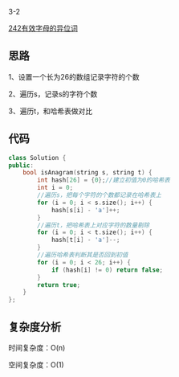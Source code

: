 3-2

[242有效字母的异位词](https://leetcode.cn/problems/valid-anagram/)

## 思路
1、设置一个长为26的数组记录字符的个数

2、遍历s，记录s的字符个数

3、遍历t，和哈希表做对比

## 代码
```cpp
class Solution {
public:
    bool isAnagram(string s, string t) {
        int hash[26] = {0};//建立初值为0的哈希表
        int i = 0;
        //遍历s，把每个字符的个数都记录在哈希表上
        for (i = 0; i < s.size(); i++) {
            hash[s[i] - 'a']++; 
        }
        //遍历t，把哈希表上对应字符的数量剔除
        for (i = 0; i < t.size(); i++) {
            hash[t[i] - 'a']--; 
        }
        //遍历哈希表判断其是否回到初值
        for (i = 0; i < 26; i++) {
            if (hash[i] != 0) return false;
        }
        return true;
    }
};
```
## 复杂度分析
时间复杂度：O(n)

空间复杂度：O(1)
